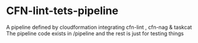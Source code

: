 # CFN-lint-tets-pipeline

A pipeline defined by cloudformation integrating cfn-lint , cfn-nag & taskcat
The pipeline code exists in /pipeline and the rest is just for testing things
